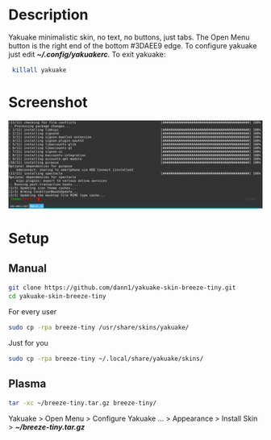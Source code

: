 # Description
Yakuake minimalistic skin, no text, no buttons, just tabs. The Open Menu button is the right end of the bottom #3DAEE9 edge. To configure yakuake just edit ***~/.config/yakuakerc***. To exit yakuake:

```bash
 killall yakuake
```

# Screenshot
![snapshot](breeze-tiny/snapshot.png "Preview")

# Setup
## Manual 
```bash
git clone https://github.com/dann1/yakuake-skin-breeze-tiny.git 
cd yakuake-skin-breeze-tiny
```
For every user

```bash
sudo cp -rpa breeze-tiny /usr/share/skins/yakuake/
```
Just for you

```bash
sudo cp -rpa breeze-tiny ~/.local/share/yakuake/skins/
```

## Plasma
```bash
tar -xc ~/breeze-tiny.tar.gz breeze-tiny/ 
```
Yakuake > Open Menu > Configure Yakuake ... > Appearance > Install Skin > ***~/breeze-tiny.tar.gz*** 

